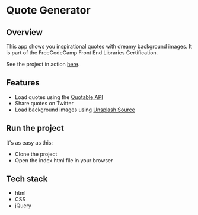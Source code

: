 # Quote Generator

## Overview

This app shows you inspirational quotes with dreamy background images.
It is part of the FreeCodeCamp Front End Libraries Certification.

See the project in action [here](https://jh1408.github.io/Quote-Generator/).

## Features

- Load quotes using the [Quotable API](https://github.com/lukePeavey/quotable)
- Share quotes on Twitter
- Load background images using [Unsplash Source](https://source.unsplash.com/)

## Run the project

It's as easy as this:
- Clone the project
- Open the index.html file in your browser

## Tech stack
- html
- CSS
- jQuery
